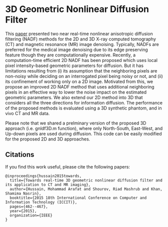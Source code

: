 # 3D Geometric Nonlinear Diffusion Filter

This [paper](https://arafathm.github.io/assets/pdf/mah2015b.pdf) presented two near real-time nonlinear anisotropic diffusion filtering (NADF) methods for the 2D and 3D X-ray computed tomography (CT) and magnetic resonance (MR) image denoising. Typically, NADFs are preferred for the medical image denoising due to its edge preserving feature though they are computationally expensive. Recently, a computation-time efficient 2D NADF has been proposed which uses local pixel intensity-based geometric parameters for diffusion. But it has limitations resulting from (i) its assumption that the neighboring pixels are non-noisy while deciding on an interrogated pixel being noisy or not, and (ii) its confinement of working only on a 2D image. Motivated from this, we propose an improved 2D NADF method that uses additional neighboring pixels in an effective way to lower the noise impact on the estimated geometric parameters. We also extend our 2D method into 3D that considers all the three directions for information diffusion. The performance of the proposed methods is evaluated using a 3D synthetic phantom, and in vivo CT and MR data.

Please note that we shared a prelminary version of the proposed 3D approach (i.e. gnldf3D.m function), where only North-South, East-West, and Up-down pixels are used during diffusion. This code can be easily modified for the proposed 2D and 3D approaches. 

## Citations
If you find this work useful, please cite the following papers:
```
@inproceedings{hussain2015towards,
  title={Towards real-time 3D geometric nonlinear diffusion filter and its application to CT and MR imaging},
  author={Hussain, Mohammad Arafat and Shourov, Riad Mashrub and Khan, Shamima Nasrin},
  booktitle={2015 18th International Conference on Computer and Information Technology (ICCIT)},
  pages={462--467},
  year={2015},
  organization={IEEE}
}
```
